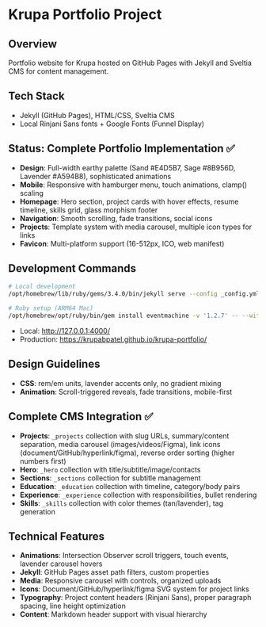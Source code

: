 # Krupa Portfolio Project

## Overview
Portfolio website for Krupa hosted on GitHub Pages with Jekyll and Sveltia CMS for content management.

## Tech Stack
- Jekyll (GitHub Pages), HTML/CSS, Sveltia CMS
- Local Rinjani Sans fonts + Google Fonts (Funnel Display)

## Status: Complete Portfolio Implementation ✅
- **Design**: Full-width earthy palette (Sand #E4D5B7, Sage #8B956D, Lavender #A594B8), sophisticated animations
- **Mobile**: Responsive with hamburger menu, touch animations, clamp() scaling
- **Homepage**: Hero section, project cards with hover effects, resume timeline, skills grid, glass morphism footer
- **Navigation**: Smooth scrolling, fade transitions, social icons
- **Projects**: Template system with media carousel, multiple icon types for links
- **Favicon**: Multi-platform support (16-512px, ICO, web manifest)

## Development Commands
```bash
# Local development
/opt/homebrew/lib/ruby/gems/3.4.0/bin/jekyll serve --config _config.yml,_config_dev.yml --force_polling

# Ruby setup (ARM64 Mac)
/opt/homebrew/opt/ruby/bin/gem install eventmachine -v '1.2.7' -- --with-cppflags="-I$(brew --prefix)/include -I$(xcrun --show-sdk-path)/usr/include/c++/v1" --with-ldflags="-L$(brew --prefix)/lib"
```
- Local: http://127.0.0.1:4000/
- Production: https://krupabpatel.github.io/krupa-portfolio/

## Design Guidelines
- **CSS**: rem/em units, lavender accents only, no gradient mixing
- **Animation**: Scroll-triggered reveals, fade transitions, mobile-first

## Complete CMS Integration ✅
- **Projects**: `_projects` collection with slug URLs, summary/content separation, media carousel (images/videos/Figma), link icons (document/GitHub/hyperlink/figma), reverse order sorting (higher numbers first)
- **Hero**: `_hero` collection with title/subtitle/image/contacts
- **Sections**: `_sections` collection for subtitle management  
- **Education**: `_education` collection with timeline, category/body pairs
- **Experience**: `_experience` collection with responsibilities, bullet rendering
- **Skills**: `_skills` collection with color themes (tan/lavender), tag generation

## Technical Features
- **Animations**: Intersection Observer scroll triggers, touch events, lavender carousel hovers
- **Jekyll**: GitHub Pages asset path filters, custom properties
- **Media**: Responsive carousel with controls, organized uploads
- **Icons**: Document/GitHub/hyperlink/figma SVG system for project links
- **Typography**: Project content headers (Rinjani Sans), proper paragraph spacing, line height optimization
- **Content**: Markdown header support with visual hierarchy